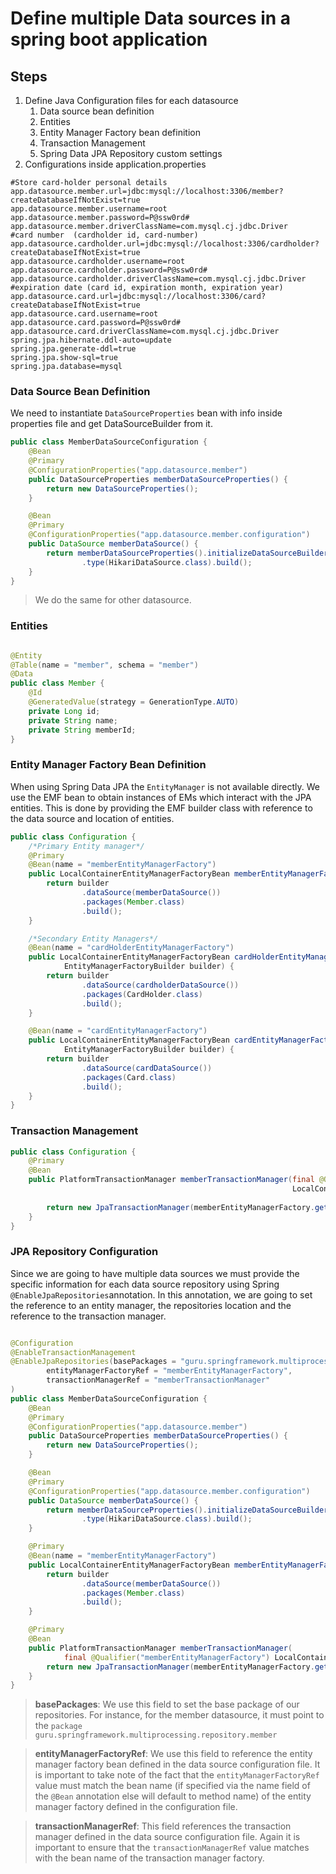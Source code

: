 # Define multiple Data sources in a spring boot application

## Steps

1. Define Java Configuration files for each datasource
    1. Data source bean definition
    2. Entities
    3. Entity Manager Factory bean definition
    4. Transaction Management
    5. Spring Data JPA Repository custom settings
2. Configurations inside application.properties

```properties
#Store card-holder personal details
app.datasource.member.url=jdbc:mysql://localhost:3306/member?createDatabaseIfNotExist=true
app.datasource.member.username=root
app.datasource.member.password=P@ssw0rd#
app.datasource.member.driverClassName=com.mysql.cj.jdbc.Driver
#card number  (cardholder id, card-number)
app.datasource.cardholder.url=jdbc:mysql://localhost:3306/cardholder?createDatabaseIfNotExist=true
app.datasource.cardholder.username=root
app.datasource.cardholder.password=P@ssw0rd#
app.datasource.cardholder.driverClassName=com.mysql.cj.jdbc.Driver
#expiration date (card id, expiration month, expiration year)
app.datasource.card.url=jdbc:mysql://localhost:3306/card?createDatabaseIfNotExist=true
app.datasource.card.username=root
app.datasource.card.password=P@ssw0rd#
app.datasource.card.driverClassName=com.mysql.cj.jdbc.Driver
spring.jpa.hibernate.ddl-auto=update
spring.jpa.generate-ddl=true
spring.jpa.show-sql=true
spring.jpa.database=mysql
```

### Data Source Bean Definition

We need to instantiate `DataSourceProperties` bean with info inside properties file and get DataSourceBuilder from it.

```java
public class MemberDataSourceConfiguration {
    @Bean
    @Primary
    @ConfigurationProperties("app.datasource.member")
    public DataSourceProperties memberDataSourceProperties() {
        return new DataSourceProperties();
    }

    @Bean
    @Primary
    @ConfigurationProperties("app.datasource.member.configuration")
    public DataSource memberDataSource() {
        return memberDataSourceProperties().initializeDataSourceBuilder()
                .type(HikariDataSource.class).build();
    }
}
```

> We do the same for other datasource.

### Entities

```java

@Entity
@Table(name = "member", schema = "member")
@Data
public class Member {
    @Id
    @GeneratedValue(strategy = GenerationType.AUTO)
    private Long id;
    private String name;
    private String memberId;
}
```

### Entity Manager Factory Bean Definition

When using Spring Data JPA the `EntityManager` is not available directly. We use the EMF bean to obtain instances of EMs
which interact with the JPA entities. This is done by providing the EMF builder class with reference to the data source
and location of entities.

```java
public class Configuration {
    /*Primary Entity manager*/
    @Primary
    @Bean(name = "memberEntityManagerFactory")
    public LocalContainerEntityManagerFactoryBean memberEntityManagerFactory(EntityManagerFactoryBuilder builder) {
        return builder
                .dataSource(memberDataSource())
                .packages(Member.class)
                .build();
    }

    /*Secondary Entity Managers*/
    @Bean(name = "cardHolderEntityManagerFactory")
    public LocalContainerEntityManagerFactoryBean cardHolderEntityManagerFactory(
            EntityManagerFactoryBuilder builder) {
        return builder
                .dataSource(cardholderDataSource())
                .packages(CardHolder.class)
                .build();
    }

    @Bean(name = "cardEntityManagerFactory")
    public LocalContainerEntityManagerFactoryBean cardEntityManagerFactory(
            EntityManagerFactoryBuilder builder) {
        return builder
                .dataSource(cardDataSource())
                .packages(Card.class)
                .build();
    }
}
```

### Transaction Management

```java
public class Configuration {
    @Primary
    @Bean
    public PlatformTransactionManager memberTransactionManager(final @Qualifier("memberEntityManagerFactory")
                                                               LocalContainerEntityManagerFactoryBean
                                                                       memberEntityManagerFactory) {
        return new JpaTransactionManager(memberEntityManagerFactory.getObject());
    }
}
```

### JPA Repository Configuration

Since we are going to have multiple data sources we must provide the specific information for each data source
repository using Spring `@EnableJpaRepositories`annotation. In this annotation, we are going to set the reference to an
entity manager, the repositories location and the reference to the transaction manager.

```java

@Configuration
@EnableTransactionManagement
@EnableJpaRepositories(basePackages = "guru.springframework.multiprocessing.repository.member",
        entityManagerFactoryRef = "memberEntityManagerFactory",
        transactionManagerRef = "memberTransactionManager"
)
public class MemberDataSourceConfiguration {
    @Bean
    @Primary
    @ConfigurationProperties("app.datasource.member")
    public DataSourceProperties memberDataSourceProperties() {
        return new DataSourceProperties();
    }

    @Bean
    @Primary
    @ConfigurationProperties("app.datasource.member.configuration")
    public DataSource memberDataSource() {
        return memberDataSourceProperties().initializeDataSourceBuilder()
                .type(HikariDataSource.class).build();
    }

    @Primary
    @Bean(name = "memberEntityManagerFactory")
    public LocalContainerEntityManagerFactoryBean memberEntityManagerFactory(EntityManagerFactoryBuilder builder) {
        return builder
                .dataSource(memberDataSource())
                .packages(Member.class)
                .build();
    }

    @Primary
    @Bean
    public PlatformTransactionManager memberTransactionManager(
            final @Qualifier("memberEntityManagerFactory") LocalContainerEntityManagerFactoryBean memberEntityManagerFactory) {
        return new JpaTransactionManager(memberEntityManagerFactory.getObject());
    }
}
```

> **basePackages**: We use this field to set the base package of our repositories. For instance, for the member
> datasource, it must point to the `package guru.springframework.multiprocessing.repository.member`

> **entityManagerFactoryRef**:  We use this field to reference the entity manager factory bean defined in the data
> source configuration file. It is important to take note of the fact that the `entityManagerFactoryRef` value must
> match the bean name (if specified via the name field of the `@Bean` annotation else will default to method name) of
> the entity manager factory defined in the configuration file.

> **transactionManagerRef**: This field references the transaction manager defined in the data source configuration
> file. Again it is important to ensure that the `transactionManagerRef` value matches with the bean name of the
> transaction manager factory.